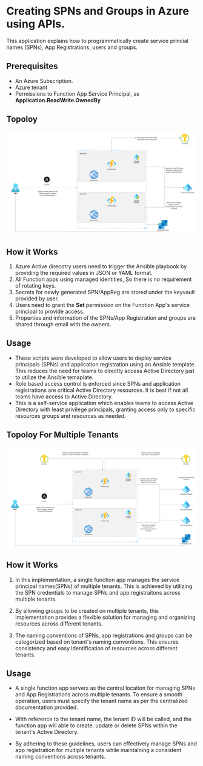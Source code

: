# Creating SPNs and Groups in Azure using APIs. 

This application explains how to programmatically create service princial names (SPNs), App Registrations, users and groups. 

## Prerequisites 

* An Azure Subscription. 
* Azure tenant 
* Permissions to Function App Service Principal, as **Application.ReadWrite.OwnedBy**

## Topoloy 

<p align="center">
  <img src="./SPN-Group-Creation-Azure/Topology/Blank diagram.png" alt="Topology of SPN Creation" width="738">
</p>

## How it Works

1. Azure Active direcotry users need to trigger the Ansible playbook by providing the required values in JSON or YAML format.
2. All Function apps using managed identities, So there is no requirement of rotating keys. 
3. Secrets for newly generated SPN/AppReg are stored under the keyvault provided by user.
4. Users need to grant the **Set** permission on the Function App's service principal to provide access. 
5. Properties and information of the SPNs/App Registration and groups are shared through email with the owners. 

## Usage 

* These scripts were developed to allow users to deploy service principals (SPNs) and application registration using an Ansible template. This reduces the need for teams to directly access Active Directory just to utilize the Ansible temaplate. 
* Role based access control is enforced since SPNs and application registrations are critical Active Directory resources. It is best if not all teams have access to Active Directory. 
* This is a self-service application which enables teams to access Active Directory with least privilege principals, granting access only to specific resources groups and resources as needed. 



## Topoloy For Multiple Tenants

<p align="center">
  <img src="./SPN-Group-Creation-Azure/Topology/multiple-tenants.png" alt="Topology of multiple tenants" width="738">
</p>


## How it Works 

1. In this implementation, a single function app manages the service principal names(SPNs) of multiple tenants. This is achieved by utilizing the SPN credentials to manage SPNs and app registraitons across multiple tenants. 

2. By allowing groups to be created on multiple tenants, this implementation provides a flexible solution for managing and organizing resources across different tenants. 

3. The naming conventions of SPNs, app registrations and groups can be categorized based on tenant's naming conventions. This ensures consistency and easy identification of resources across different tenants. 


## Usage 

*  A single function app servers as the central location for managing SPNs and App Registrations across multiple tenants. To ensure a smooth operation, users must specify the tenant name as per the centralized documentation provided. 

* With reference to the tenant name, the tenant ID will be called, and the function app will able to create, update or delete SPNs within the tenant's Active Directory. 

* By adhering to these guidelines, users can effectively manage SPNs and app registration for multiple tenants while maintaining a consistent naming conventions across tenants. 


